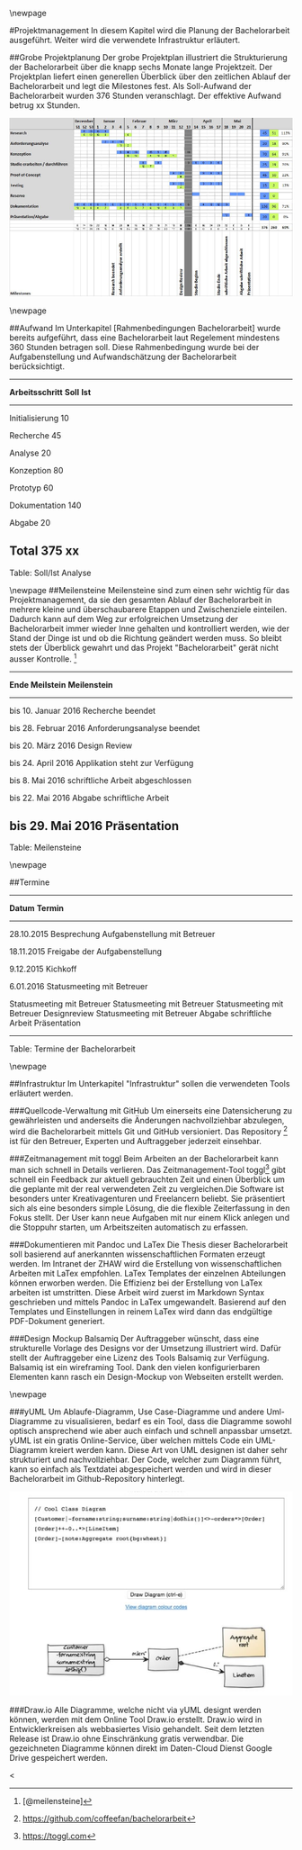 \newpage

#Projektmanagement
In diesem Kapitel wird die Planung der Bachelorarbeit ausgeführt. Weiter wird die verwendete Infrastruktur erläutert.


##Grobe Projektplanung
Der grobe Projektplan illustriert die Strukturierung der Bachelorarbeit über die knapp sechs Monate lange Projektzeit. Der Projektplan liefert einen generellen Überblick über den zeitlichen Ablauf der Bachelorarbeit und legt die Milestones fest.
Als Soll-Aufwand der Bachelorarbeit wurden 376  Stunden veranschlagt. Der effektive Aufwand betrug xx Stunden.

![Projektplan der Bachelorarbeit ](images/projektplan.jpg)
<!--TODO Anzahl Stunden xx einsetzen-->

\newpage

##Aufwand
Im Unterkapitel [Rahmenbedingungen Bachelorarbeit] wurde bereits aufgeführt, dass eine Bachelorarbeit laut Regelement mindestens 360 Stunden betragen soll. Diese Rahmenbedingung wurde bei der Aufgabenstellung und Aufwandschätzung der Bachelorarbeit berücksichtigt.


-------------------------------------------------------------------------------
__Arbeitsschritt__           __Soll__            __Ist__
--------------------------- -------------------- ------------------------------
Initialisierung             10                   

Recherche                   45                   

Analyse                     20                   

Konzeption                  80                   

Prototyp                    60                   

Dokumentation               140                  

Abgabe                      20                   


__Total__                   __375__              __xx__
-------------------------------------------------------------------------------
Table: Soll/Ist Analyse

\newpage
##Meilensteine
Meilensteine sind zum einen sehr wichtig für das Projektmanagement, da sie den gesamten Ablauf der Bachelorarbeit in mehrere kleine und überschaubarere Etappen und Zwischenziele einteilen. Dadurch kann auf dem Weg zur erfolgreichen Umsetzung der Bachelorarbeit immer wieder Inne gehalten und kontrolliert werden, wie der Stand der Dinge ist und ob die Richtung geändert werden muss. So bleibt stets der Überblick gewahrt und das Projekt "Bachelorarbeit" gerät nicht ausser Kontrolle. [^meilenstein]

------------------------------------------------
__Ende Meilstein__     		__Meilenstein__           
--------------------------- --------------------
bis 10. Januar 2016         Recherche beendet

bis 28. Februar 2016		Anforderungsanalyse beendet

bis 20. März 2016			Design Review

bis 24. April 2016			Applikation steht zur Verfügung

bis 8. Mai 2016				schriftliche Arbeit abgeschlossen

bis 22. Mai 2016			Abgabe schriftliche Arbeit

bis 29. Mai 2016			Präsentation                       
------------------------------------------------
Table: Meilensteine

[^meilenstein]: [@meilensteine]

\newpage

##Termine

------------------------------------------------
__Datum__   __Termin__           
----------- ------------------------------------
28.10.2015	Besprechung Aufgabenstellung mit Betreuer

18.11.2015	Freigabe der Aufgabenstellung

9.12.2015	Kichkoff

6.01.2016	Statusmeeting mit Betreuer

<!--TODO-->	Statusmeeting mit Betreuer
							
<!--TODO-->	Statusmeeting mit Betreuer
							
<!--TODO-->	Statusmeeting mit Betreuer

<!--TODO-->	Designreview

<!--TODO-->	Statusmeeting mit Betreuer

<!--TODO-->	Abgabe schriftliche Arbeit

<!--TODO-->	Präsentation                       
------------------------------------------------
Table: Termine der Bachelorarbeit

\newpage

##Infrastruktur
Im Unterkapitel "Infrastruktur" sollen die verwendeten Tools erläutert werden.

###Quellcode-Verwaltung mit GitHub
Um einerseits eine Datensicherung zu gewährleisten und anderseits die Änderungen nachvollziehbar abzulegen, wird die Bachelorarbeit mittels Git und GitHub versioniert. Das Repository [^gitrepository] ist für den Betreuer, Experten und Auftraggeber jederzeit einsehbar.

###Zeitmanagement mit toggl
Beim Arbeiten an der Bachelorarbeit kann man sich schnell in Details verlieren. Das Zeitmanagement-Tool toggl[^toggl] gibt schnell ein Feedback zur aktuell gebrauchten Zeit und einen Überblick um die geplante mit der real verwendeten Zeit zu vergleichen.Die Software ist besonders unter Kreativagenturen und Freelancern beliebt. Sie präsentiert sich als eine besonders simple Lösung, die die flexible Zeiterfassung in den Fokus stellt. Der User kann neue Aufgaben mit nur einem Klick anlegen und die Stoppuhr starten, um Arbeitszeiten automatisch zu erfassen.
<!--TODO Screenshot-->

###Dokumentieren mit Pandoc und LaTex
Die Thesis dieser Bachelorarbeit soll basierend auf anerkannten wissenschaftlichen Formaten erzeugt werden. Im Intranet der ZHAW wird die Erstellung von wissenschaftlichen Arbeiten mit LaTex empfohlen. LaTex Templates der einzelnen Abteilungen können erworben werden. Die Effizienz bei der Erstellung von LaTex arbeiten ist umstritten. Diese Arbeit wird zuerst im Markdown Syntax geschrieben und mittels Pandoc in LaTex umgewandelt. Basierend auf den Templates und Einstellungen in reinem LaTex wird dann das endgültige PDF-Dokument generiert.

###Design Mockup Balsamiq
Der Auftraggeber wünscht, dass eine strukturelle Vorlage des Designs vor der Umsetzung illustriert wird. Dafür stellt der Auftraggeber eine Lizenz des Tools Balsamiq zur Verfügung. Balsamiq ist ein wireframing Tool. Dank den vielen konfigurierbaren Elementen kann rasch ein Design-Mockup von Webseiten erstellt werden.



\newpage

###yUML
Um Ablaufe-Diagramm, Use Case-Diagramme und andere Uml-Diagramme zu visualisieren, bedarf es ein Tool, dass die Diagramme sowohl optisch ansprechend wie aber auch einfach und schnell anpassbar umsetzt. yUML ist ein gratis Online-Service, über welchen mittels Code ein UML-Diagramm kreiert werden kann. Diese Art von UML designen ist daher sehr strukturiert und nachvollziehbar. Der Code, welcher zum Diagramm führt, kann so einfach als Textdatei abgespeichert werden und wird in dieser Bachelorarbeit im Github-Repository hinterlegt.

![Screenshot yUML Beispiel Klassendiagramm ](images/yuml.JPG)


###Draw.io
Alle Diagramme, welche nicht via yUML designt werden können, werden mit dem Online Tool Draw.io erstellt. Draw.io wird in Entwicklerkreisen als webbasiertes Visio gehandelt. Seit dem letzten Release ist Draw.io ohne Einschränkung gratis verwendbar. Die gezeichneten Diagramme können direkt im Daten-Cloud Dienst Google Drive gespeichert werden.

<

<!-- TODO Continous Integration?-->

[^gitrepository]: https://github.com/coffeefan/bachelorarbeit
[^toggl]: https://toggl.com

